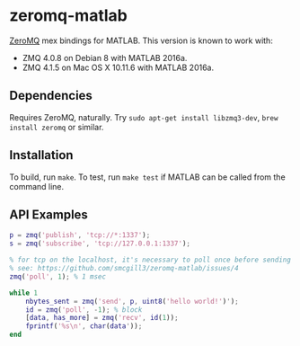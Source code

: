 # zeromq-matlab

[ZeroMQ] mex bindings for MATLAB. This version is known to work with:

* ZMQ 4.0.8 on Debian 8 with MATLAB 2016a.
* ZMQ 4.1.5 on Mac OS X 10.11.6 with MATLAB 2016a.

## Dependencies

Requires ZeroMQ, naturally. Try `sudo apt-get install libzmq3-dev`,
`brew install zeromq` or similar.

## Installation

To build, run `make`.
To test, run `make test` if MATLAB can be called from the command line.

## API Examples

```matlab
p = zmq('publish', 'tcp://*:1337');
s = zmq('subscribe', 'tcp://127.0.0.1:1337');

% for tcp on the localhost, it's necessary to poll once before sending anything
% see: https://github.com/smcgill3/zeromq-matlab/issues/4
zmq('poll', 1); % 1 msec

while 1
    nbytes_sent = zmq('send', p, uint8('hello world!')');
    id = zmq('poll', -1); % block
    [data, has_more] = zmq('recv', id(1));
    fprintf('%s\n', char(data'));
end
```

[ZeroMQ]: http://zeromq.org/